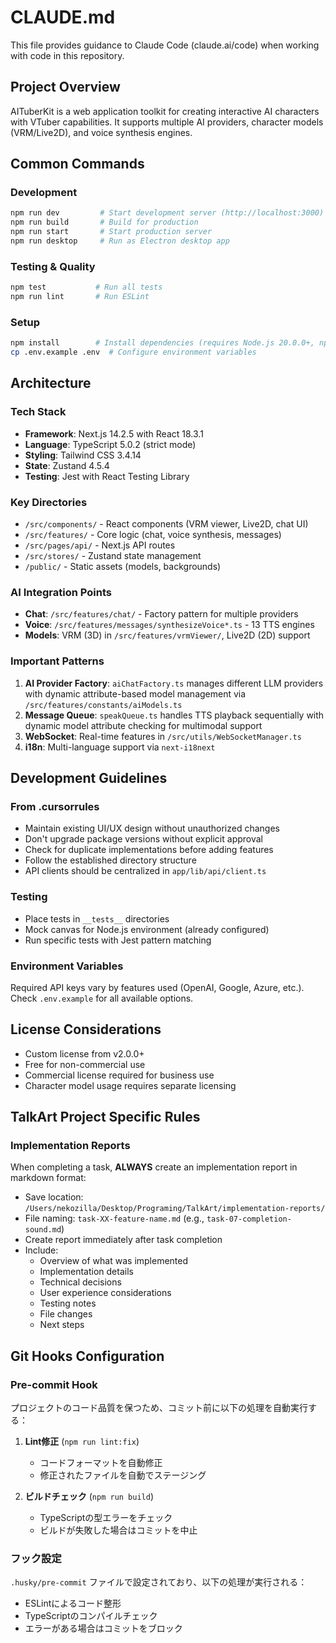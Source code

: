 # CLAUDE.md

This file provides guidance to Claude Code (claude.ai/code) when working with code in this repository.

## Project Overview

AITuberKit is a web application toolkit for creating interactive AI characters with VTuber capabilities. It supports multiple AI providers, character models (VRM/Live2D), and voice synthesis engines.

## Common Commands

### Development

```bash
npm run dev         # Start development server (http://localhost:3000)
npm run build       # Build for production
npm run start       # Start production server
npm run desktop     # Run as Electron desktop app
```

### Testing & Quality

```bash
npm test           # Run all tests
npm run lint       # Run ESLint
```

### Setup

```bash
npm install        # Install dependencies (requires Node.js 20.0.0+, npm 10.0.0+)
cp .env.example .env  # Configure environment variables
```

## Architecture

### Tech Stack

- **Framework**: Next.js 14.2.5 with React 18.3.1
- **Language**: TypeScript 5.0.2 (strict mode)
- **Styling**: Tailwind CSS 3.4.14
- **State**: Zustand 4.5.4
- **Testing**: Jest with React Testing Library

### Key Directories

- `/src/components/` - React components (VRM viewer, Live2D, chat UI)
- `/src/features/` - Core logic (chat, voice synthesis, messages)
- `/src/pages/api/` - Next.js API routes
- `/src/stores/` - Zustand state management
- `/public/` - Static assets (models, backgrounds)

### AI Integration Points

- **Chat**: `/src/features/chat/` - Factory pattern for multiple providers
- **Voice**: `/src/features/messages/synthesizeVoice*.ts` - 13 TTS engines
- **Models**: VRM (3D) in `/src/features/vrmViewer/`, Live2D (2D) support

### Important Patterns

1. **AI Provider Factory**: `aiChatFactory.ts` manages different LLM providers with dynamic attribute-based model management via `/src/features/constants/aiModels.ts`
2. **Message Queue**: `speakQueue.ts` handles TTS playback sequentially with dynamic model attribute checking for multimodal support
3. **WebSocket**: Real-time features in `/src/utils/WebSocketManager.ts`
4. **i18n**: Multi-language support via `next-i18next`

## Development Guidelines

### From .cursorrules

- Maintain existing UI/UX design without unauthorized changes
- Don't upgrade package versions without explicit approval
- Check for duplicate implementations before adding features
- Follow the established directory structure
- API clients should be centralized in `app/lib/api/client.ts`

### Testing

- Place tests in `__tests__` directories
- Mock canvas for Node.js environment (already configured)
- Run specific tests with Jest pattern matching

### Environment Variables

Required API keys vary by features used (OpenAI, Google, Azure, etc.). Check `.env.example` for all available options.

## License Considerations

- Custom license from v2.0.0+
- Free for non-commercial use
- Commercial license required for business use
- Character model usage requires separate licensing

## TalkArt Project Specific Rules

### Implementation Reports

When completing a task, **ALWAYS** create an implementation report in markdown format:

- Save location: `/Users/nekozilla/Desktop/Programing/TalkArt/implementation-reports/`
- File naming: `task-XX-feature-name.md` (e.g., `task-07-completion-sound.md`)
- Create report immediately after task completion
- Include:
  - Overview of what was implemented
  - Implementation details
  - Technical decisions
  - User experience considerations
  - Testing notes
  - File changes
  - Next steps

## Git Hooks Configuration

### Pre-commit Hook
プロジェクトのコード品質を保つため、コミット前に以下の処理を自動実行する：

1. **Lint修正** (`npm run lint:fix`)
   - コードフォーマットを自動修正
   - 修正されたファイルを自動でステージング

2. **ビルドチェック** (`npm run build`)
   - TypeScriptの型エラーをチェック
   - ビルドが失敗した場合はコミットを中止

### フック設定
`.husky/pre-commit` ファイルで設定されており、以下の処理が実行される：
- ESLintによるコード整形
- TypeScriptのコンパイルチェック
- エラーがある場合はコミットをブロック
